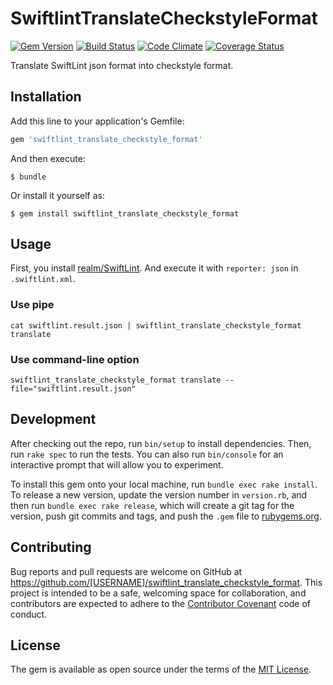 # SwiftlintTranslateCheckstyleFormat

[![Gem Version](https://badge.fury.io/rb/swiftlint_translate_checkstyle_format.svg)](http://badge.fury.io/rb/swiftlint_translate_checkstyle_format)
[![Build Status](https://travis-ci.org/noboru-i/swiftlint_translate_checkstyle_format.svg?branch=master)](https://travis-ci.org/noboru-i/swiftlint_translate_checkstyle_format)
[![Code Climate](https://codeclimate.com/github/noboru-i/swiftlint_translate_checkstyle_format/badges/gpa.svg)](https://codeclimate.com/github/noboru-i/swiftlint_translate_checkstyle_format)
[![Coverage Status](https://coveralls.io/repos/noboru-i/swiftlint_translate_checkstyle_format/badge.svg)](https://coveralls.io/r/noboru-i/swiftlint_translate_checkstyle_format)

Translate SwiftLint json format into checkstyle format.

## Installation

Add this line to your application's Gemfile:

```ruby
gem 'swiftlint_translate_checkstyle_format'
```

And then execute:

    $ bundle

Or install it yourself as:

    $ gem install swiftlint_translate_checkstyle_format

## Usage

First, you install [realm/SwiftLint](https://github.com/realm/SwiftLint).
And execute it with `reporter: json` in `.swiftlint.xml`.

### Use pipe

```
cat swiftlint.result.json | swiftlint_translate_checkstyle_format translate
```

### Use command-line option

```
swiftlint_translate_checkstyle_format translate --file="swiftlint.result.json"
```

## Development

After checking out the repo, run `bin/setup` to install dependencies. Then, run `rake spec` to run the tests. You can also run `bin/console` for an interactive prompt that will allow you to experiment.

To install this gem onto your local machine, run `bundle exec rake install`. To release a new version, update the version number in `version.rb`, and then run `bundle exec rake release`, which will create a git tag for the version, push git commits and tags, and push the `.gem` file to [rubygems.org](https://rubygems.org).

## Contributing

Bug reports and pull requests are welcome on GitHub at https://github.com/[USERNAME]/swiftlint_translate_checkstyle_format. This project is intended to be a safe, welcoming space for collaboration, and contributors are expected to adhere to the [Contributor Covenant](contributor-covenant.org) code of conduct.


## License

The gem is available as open source under the terms of the [MIT License](http://opensource.org/licenses/MIT).
